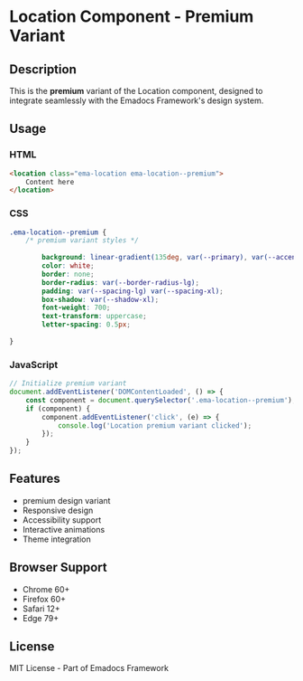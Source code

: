 # Location Component - Premium Variant

## Description
This is the **premium** variant of the Location component, designed to integrate seamlessly with the Emadocs Framework's design system.

## Usage

### HTML
```html
<location class="ema-location ema-location--premium">
    Content here
</location>
```

### CSS
```css
.ema-location--premium {
    /* premium variant styles */
    
        background: linear-gradient(135deg, var(--primary), var(--accent));
        color: white;
        border: none;
        border-radius: var(--border-radius-lg);
        padding: var(--spacing-lg) var(--spacing-xl);
        box-shadow: var(--shadow-xl);
        font-weight: 700;
        text-transform: uppercase;
        letter-spacing: 0.5px;
    
}
```

### JavaScript
```javascript
// Initialize premium variant
document.addEventListener('DOMContentLoaded', () => {
    const component = document.querySelector('.ema-location--premium');
    if (component) {
        component.addEventListener('click', (e) => {
            console.log('Location premium variant clicked');
        });
    }
});
```

## Features
- premium design variant
- Responsive design
- Accessibility support
- Interactive animations
- Theme integration

## Browser Support
- Chrome 60+
- Firefox 60+
- Safari 12+
- Edge 79+

## License
MIT License - Part of Emadocs Framework
